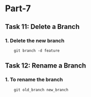 # Part-7
## Task 11: Delete a Branch

### 1. Delete the new branch
```
    git branch -d feature
```

## Task 12: Rename a Branch

### 1. To rename the branch
```
    git old_branch new_branch
```    